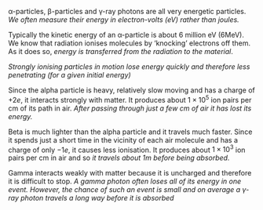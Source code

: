 α-particles, β-particles and γ-ray photons are all very energetic particles. *We often measure their energy in electron-volts (eV) rather than joules.*

Typically the kinetic energy of an α-particle is about 6 million eV (6MeV). We know that radiation ionises molecules by ‘knocking’ electrons off them. As it does so, *energy is transferred from the radiation to the material*.

*Strongly ionising particles in motion lose energy quickly and therefore less penetrating (for a given initial energy)*

Since the alpha particle is heavy, relatively slow moving and has a charge of $+2e$, it interacts strongly with matter. It produces about $1 × 10^{5}$ ion pairs per cm of its path in air. *After passing through just a few cm of air it has lost its energy.*

Beta is much lighter than the alpha particle and it travels much faster. Since it spends just a short time in the vicinity of each air molecule and has a charge of only $-1e$, it causes less ionisation. It produces about $1 × 10^{3}$ ion pairs per cm in air and so *it travels about 1m before being absorbed.*

Gamma interacts weakly with matter because it is uncharged and therefore it is difficult to stop. *A gamma photon often loses all of its energy in one event. However, the chance of such an event is small and on average a γ-ray photon travels a long way before it is absorbed*